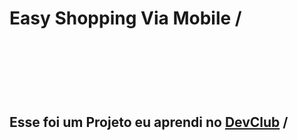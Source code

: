 <h1> Easy Shopping Via Mobile /<h1>
  <br/>
  <br/>
  <h2>Esse foi um Projeto eu aprendi no <a href="https://rodolfomori.com.br/devclub">DevClub</a> /<h2>
    
  
